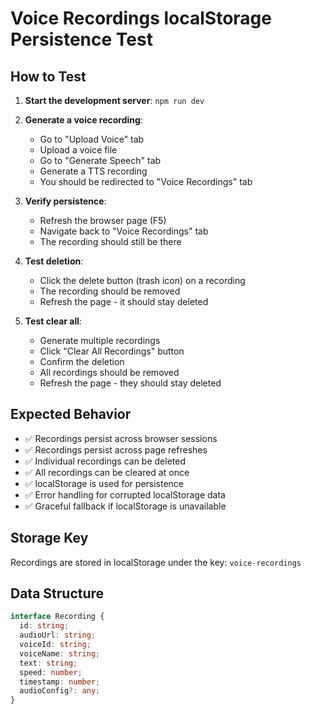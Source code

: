 # Voice Recordings localStorage Persistence Test

## How to Test

1. **Start the development server**: `npm run dev`

2. **Generate a voice recording**:
   - Go to "Upload Voice" tab
   - Upload a voice file
   - Go to "Generate Speech" tab
   - Generate a TTS recording
   - You should be redirected to "Voice Recordings" tab

3. **Verify persistence**:
   - Refresh the browser page (F5)
   - Navigate back to "Voice Recordings" tab
   - The recording should still be there

4. **Test deletion**:
   - Click the delete button (trash icon) on a recording
   - The recording should be removed
   - Refresh the page - it should stay deleted

5. **Test clear all**:
   - Generate multiple recordings
   - Click "Clear All Recordings" button
   - Confirm the deletion
   - All recordings should be removed
   - Refresh the page - they should stay deleted

## Expected Behavior

- ✅ Recordings persist across browser sessions
- ✅ Recordings persist across page refreshes
- ✅ Individual recordings can be deleted
- ✅ All recordings can be cleared at once
- ✅ localStorage is used for persistence
- ✅ Error handling for corrupted localStorage data
- ✅ Graceful fallback if localStorage is unavailable

## Storage Key

Recordings are stored in localStorage under the key: `voice-recordings`

## Data Structure

```typescript
interface Recording {
  id: string;
  audioUrl: string;
  voiceId: string;
  voiceName: string;
  text: string;
  speed: number;
  timestamp: number;
  audioConfig?: any;
}
```

